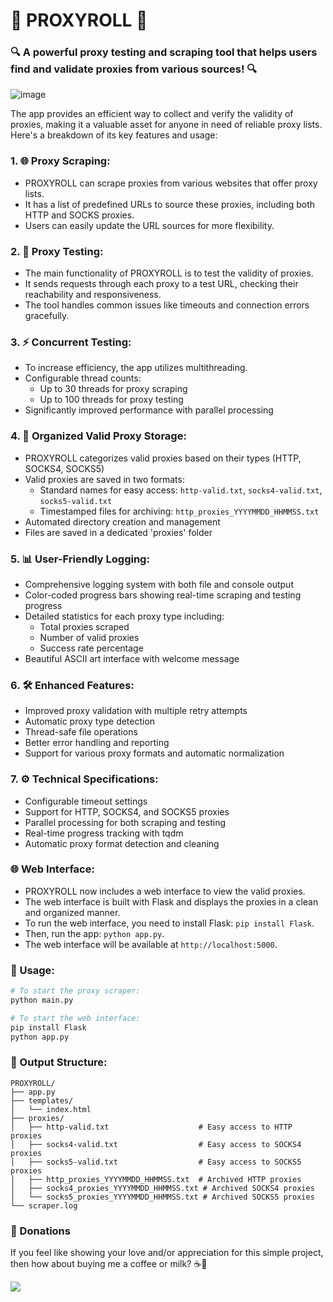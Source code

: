 # 🚀 PROXYROLL 🚀

### 🔍 A powerful proxy testing and scraping tool that helps users find and validate proxies from various sources! 🔍

![image](https://github.com/user-attachments/assets/42d98e95-4a61-4ec0-807a-1d2988a4c333)

The app provides an efficient way to collect and verify the validity of proxies, making it a valuable asset for anyone in need of reliable proxy lists. Here's a breakdown of its key features and usage:
### 1. 🌐 Proxy Scraping:
   - PROXYROLL can scrape proxies from various websites that offer proxy lists.
   - It has a list of predefined URLs to source these proxies, including both HTTP and SOCKS proxies.
   - Users can easily update the URL sources for more flexibility.

### 2. 🧪 Proxy Testing:
   - The main functionality of PROXYROLL is to test the validity of proxies.
   - It sends requests through each proxy to a test URL, checking their reachability and responsiveness.
   - The tool handles common issues like timeouts and connection errors gracefully.

### 3. ⚡ Concurrent Testing:
   - To increase efficiency, the app utilizes multithreading.
   - Configurable thread counts:
     - Up to 30 threads for proxy scraping
     - Up to 100 threads for proxy testing
   - Significantly improved performance with parallel processing

### 4. 📁 Organized Valid Proxy Storage:
   - PROXYROLL categorizes valid proxies based on their types (HTTP, SOCKS4, SOCKS5)
   - Valid proxies are saved in two formats:
     - Standard names for easy access: `http-valid.txt`, `socks4-valid.txt`, `socks5-valid.txt`
     - Timestamped files for archiving: `http_proxies_YYYYMMDD_HHMMSS.txt`
   - Automated directory creation and management
   - Files are saved in a dedicated 'proxies' folder

### 5. 📊 User-Friendly Logging:
   - Comprehensive logging system with both file and console output
   - Color-coded progress bars showing real-time scraping and testing progress
   - Detailed statistics for each proxy type including:
     - Total proxies scraped
     - Number of valid proxies
     - Success rate percentage
   - Beautiful ASCII art interface with welcome message

### 6. 🛠️ Enhanced Features:
   - Improved proxy validation with multiple retry attempts
   - Automatic proxy type detection
   - Thread-safe file operations
   - Better error handling and reporting
   - Support for various proxy formats and automatic normalization

### 7. ⚙️ Technical Specifications:
   - Configurable timeout settings
   - Support for HTTP, SOCKS4, and SOCKS5 proxies
   - Parallel processing for both scraping and testing
   - Real-time progress tracking with tqdm
   - Automatic proxy format detection and cleaning

### 🌐 Web Interface:
   - PROXYROLL now includes a web interface to view the valid proxies.
   - The web interface is built with Flask and displays the proxies in a clean and organized manner.
   - To run the web interface, you need to install Flask: `pip install Flask`.
   - Then, run the app: `python app.py`.
   - The web interface will be available at `http://localhost:5000`.

### 🚀 Usage:
```bash
# To start the proxy scraper:
python main.py

# To start the web interface:
pip install Flask
python app.py
```

### 📂 Output Structure:
```
PROXYROLL/
├── app.py
├── templates/
│   └── index.html
├── proxies/
│   ├── http-valid.txt                    # Easy access to HTTP proxies
│   ├── socks4-valid.txt                  # Easy access to SOCKS4 proxies
│   ├── socks5-valid.txt                  # Easy access to SOCKS5 proxies
│   ├── http_proxies_YYYYMMDD_HHMMSS.txt  # Archived HTTP proxies
│   ├── socks4_proxies_YYYYMMDD_HHMMSS.txt # Archived SOCKS4 proxies
│   └── socks5_proxies_YYYYMMDD_HHMMSS.txt # Archived SOCKS5 proxies
└── scraper.log
```

### 💖 Donations
If you feel like showing your love and/or appreciation for this simple project, then how about buying me a coffee or milk? ☕🥛

[<img src="https://github.com/zinzied/Website-login-checker/assets/10098794/24f9935f-3637-4607-8980-06124c2d0225">](https://www.buymeacoffee.com/Zied)